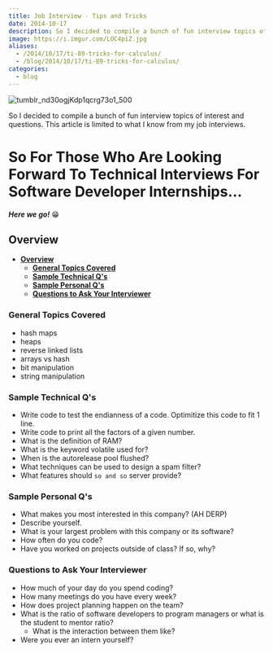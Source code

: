 ```yaml
---
title: Job Interview - Tips and Tricks
date: 2014-10-17
description: So I decided to compile a bunch of fun interview topics of interest and questions. This article is limited to what I know from my job interviews.
image: https://i.imgur.com/LOC4piZ.jpg
aliases:
  - /2014/10/17/ti-89-tricks-for-calculus/
  - /blog/2014/10/17/ti-89-tricks-for-calculus/
categories:
  - blog
---
```


![tumblr_nd30ogjKdp1qcrg73o1_500](https://lh3.googleusercontent.com/Ku_akvwNx9hVSPI5s9KEdOmsszMZHyDKBCzGswiDt_aVvv4VxXc1f3kGw9WQx1dtoDCsgrMddfEgD18BM6k69pSw6hHWuW6Y9n5triueMm1uJpH3UM52lZqakaS71hZwDNFujrnlkAAVX4dSm_-ony54DOCsTAaDrGKfsw9CpB-WRkNzeNlq-Uss9gUK5rKdWDZJztd1MGMwHkT65v-wzftc8khKypUZNnjckqUGY3hXl-Fa2_peLOw8zebM_7uRlKGR6VlHDEG49DzihBuTFMQInYzvq8BhJzFI5HWIYh9RJ24iRrfTnvuOBu2bv2rWGLQvbuYk2f-G5yn0F1a_Hs-VCqO7tvkIjBiE7LEQN4hJEmRStmC2LyyZ8B4WN_-UfF30wgJbIZW7ITte7RG47nezfK-8sO3zjjb98ZWpynTYwReLO9d91ClcopPOWa5d-f0UP2Yg8bTf2SvKufhC_MX6TuJXlRiok3OMVnGf9OaQxYiRYFS_Y_NbhuXV9cmBQ7RMF-uEkxDYhJ6N6NhIsXAsX8ds5Qfg29795jn8FX5LFiGicTKtmlbNXOMC55dsHnCTyS0ds0ROh0-wQHQOW9KIY3p0UEhPSBYP7hBiN45vUrGmpEad-OXmrL6yuAp7=w480-h359-no)

So I decided to compile a bunch of fun interview topics of interest and questions. This article is limited to what I know from my job interviews.

# So For Those Who Are Looking Forward To Technical Interviews For Software Developer Internships...

**_Here we go!_** :grin:

## **Overview**

- [**Overview**](#overview)
  - [**General Topics Covered**](#general-topics-covered)
  - [**Sample Technical Q's**](#sample-technical-qs)
  - [**Sample Personal Q's**](#sample-personal-qs)
  - [**Questions to Ask Your Interviewer**](#questions-to-ask-your-interviewer)

### **General Topics Covered**

- hash maps
- heaps
- reverse linked lists
- arrays vs hash
- bit manipulation
- string manipulation

### **Sample Technical Q's**

- Write code to test the endianness of a code. Optimitize this code to fit 1 line.
- Write code to print all the factors of a given number.
- What is the definition of RAM?
- What is the keyword volatile used for?
- When is the autorelease pool flushed?
- What techniques can be used to design a spam filter?
- What features should `so and so` server provide?

### **Sample Personal Q's**

- What makes you most interested in this company? (AH DERP)
- Describe yourself.
- What is your largest problem with this company or its software?
- How often do you code?
- Have you worked on projects outside of class? If so, why?

### **Questions to Ask Your Interviewer**

- How much of your day do you spend coding?
- How many meetings do you have every week?
- How does project planning happen on the team?
- What is the ratio of software developers to program managers or what is the student to mentor ratio?
  - What is the interaction between them like?
- Were you ever an intern yourself?
